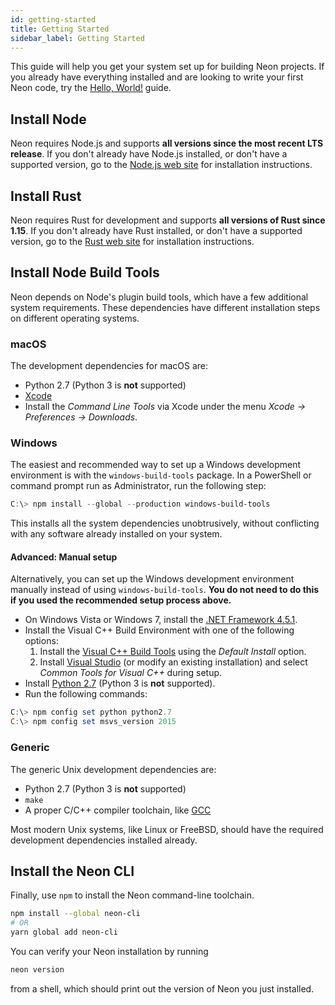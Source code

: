 ```yaml
---
id: getting-started
title: Getting Started
sidebar_label: Getting Started
---
```


This guide will help you get your system set up for building Neon projects. If you already have everything installed and are looking to write your first Neon code, try the [Hello, World!](hello-world.md) guide.

## Install Node

Neon requires Node.js and supports **all versions since the most recent LTS release**. If you don't already have Node.js installed, or don't have a supported version, go to the [Node.js web site](https://nodejs.org/) for installation instructions.

## Install Rust

Neon requires Rust for development and supports **all versions of Rust since 1.15**. If you don't already have Rust installed, or don't have a supported version, go to the [Rust web site](https://www.rust-lang.org/install.html) for installation instructions.

## Install Node Build Tools

Neon depends on Node's plugin build tools, which have a few additional system requirements. These dependencies have different installation steps on different operating systems.

### macOS

The development dependencies for macOS are:

  * Python 2.7 (Python 3 is **not** supported)
  * [Xcode](https://developer.apple.com/xcode/download/)
  * Install the _Command Line Tools_ via Xcode under the menu _Xcode &rarr; Preferences &rarr; Downloads_.

### Windows

The easiest and recommended way to set up a Windows development environment is with the `windows-build-tools` package. In a PowerShell or command prompt run as Administrator, run the following step:

```powershell
C:\> npm install --global --production windows-build-tools
```

This installs all the system dependencies unobtrusively, without conflicting with any software already installed on your system.

#### Advanced: Manual setup

Alternatively, you can set up the Windows development environment manually instead of using `windows-build-tools`. **You do not need to do this if you used the recommended setup process above.**

  * On Windows Vista or Windows 7, install the [.NET Framework 4.5.1](http://www.microsoft.com/en-us/download/details.aspx?id=40773).
  * Install the Visual C++ Build Environment with one of the following options:
    1. Install the [Visual C++ Build Tools](http://landinghub.visualstudio.com/visual-cpp-build-tools) using the _Default Install_ option.
    1. Install [Visual Studio](https://www.visualstudio.com/products/visual-studio-community-vs) (or modify an existing installation) and select _Common Tools for Visual C++_ during setup.
  * Install [Python 2.7](https://www.python.org/downloads/) (Python 3 is **not** supported).
  * Run the following commands:

```powershell
C:\> npm config set python python2.7
C:\> npm config set msvs_version 2015
```

### Generic
The generic Unix development dependencies are:

  * Python 2.7 (Python 3 is **not** supported)
  * `make`
  * A proper C/C++ compiler toolchain, like [GCC](https://gcc.gnu.org/)

Most modern Unix systems, like Linux or FreeBSD, should have the required development dependencies installed already.

## Install the Neon CLI

Finally, use `npm` to install the Neon command-line toolchain.

```bash
npm install --global neon-cli
# OR
yarn global add neon-cli
```

You can verify your Neon installation by running

```bash
neon version
```

from a shell, which should print out the version of Neon you just installed.